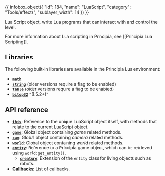 {{ infobox_object({
	"id": 184,
	"name": "LuaScript",
	"category": "Tools/effects",
	"sublayer_width": 14
}) }}

Lua Script object, write Lua programs that can interact with and control the level.

For more information about Lua scripting in Principia, see [[Principia Lua Scripting]].

## Libraries
The following built-in libraries are available in the Principia Lua environment:
- **[`math`](https://www.lua.org/manual/5.2/manual.html#6.6)**
- **[`string`](https://www.lua.org/manual/5.2/manual.html#6.4)** (older versions require a flag to be enabled)
- **[`table`](https://www.lua.org/manual/5.2/manual.html#6.5)** (older versions require a flag to be enabled)
- **[`bitop32`](https://www.lua.org/manual/5.2/manual.html#6.7)** ^(1.5.2+)^

## API reference

- **[`this`](/wiki/LuaScript/this)**: Reference to the unique LuaScript object itself, with methods that relate to the current LuaScript object.
- **[`game`](/wiki/LuaScript/game)**: Global object containing *game* related methods.
- **[`cam`](/wiki/LuaScript/cam)**: Global object containing *camera* related methods.
- **[`world`](/wiki/LuaScript/world)**: Global object containing *world* related methods.
- **[`entity`](/wiki/LuaScript/entity)**: Reference to a Principia game object, which can be retrieved using `world:get_entity()`.
  - **[`creature`](/wiki/LuaScript/creature)**: Extension of the `entity` class for living objects such as robots.
- **[Callbacks](/wiki/LuaScript/Callbacks)**: List of callbacks.

